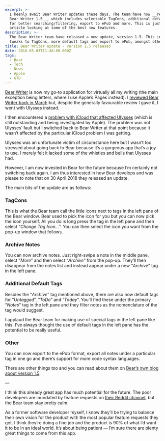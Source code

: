 ```yaml
---
excerpt: >-
  I keenly await Bear Writer updates these days. The team have now __released
  Bear Writer 1.5__, which includes selectable TagCons, additional default tags
  for better searching/filtering, export to ePub and more. This is just a brief
  article looking at some of the best new features.
description: >-
  The Bear Writer team have released a new update, version 1.5. This includes
  tweaks to TagCons, more default tags and export to ePub, amongst other things.
title: Bear Writer update - version 1.5 released
date: 2018-05-03T11:48:00.000Z
tags:
  - Bear
  - Tech
  - News
  - Apple
  - GTD
---
```

[Bear Writer](http://www.bear-writer.com) is now my go-to application for virtually all my writing (the main exception being letters, where I use Apple’s Pages instead). I [reviewed Bear Writer back in March](/bear-writer-review-a-gorgeous-notes-app) but, despite the generally favourable review I gave it, I went with Ulysses instead.

[//]: # (@simpleimg | /assets/images/posts/2018/05/2018-05-03-bear-update-1.png | alt=Bear Writer icon.)
I then encountered a [problem with iCloud that affected Ulysses](/bear-writer-revisited-transferring-from-ulysses) (which is still outstanding and being investigated by Apple). The problem was not Ulysses’ fault but I switched back to Bear Writer at that point because it wasn’t affected by the particular iCloud problem I was getting.

Ulysses was an unfortunate victim of circumstance here but I wasn’t too stressed about going back to Bear because it’s a gorgeous app that’s a joy to use. I merely felt it lacked some of the whistles and bells that Ulysses had.

However, I am now invested in Bear for the future because I’m certainly not switching back again. I am thus interested in how Bear develops and was please to note that on 30 April 2018 they released an update. 

The main bits of the update are as follows:

### TagCons

[//]: # (@simpleimg | /assets/images/posts/2018/05/2018-05-03-bear-update-2.png | alt=Bear Writer 1.5.)
This is what the Bear team call the little icons next to tags in the left pane of the Bear window. Bear used to pick the icon for you but you can now pick the icon yourself. All you do is long press the tag in the left pane and then select “_Change Tag Icon..._”. You can then select the icon you want from the pop-up window that follows.

### Archive Notes

You can now archive notes. Just right-swipe a note in the middle pane, select “_More_” and then select “_Archive_” from the pop-up. They’ll then disappear from the notes list and instead appear under a new “_Archive_” tag in the left pane.

### Additional Default Tags

Besides the “_Archive_” tag mentioned above, there are also now default tags for “_Untagged_”, “_ToDo_” and “_Today_”. You’ll find these under the primary “_Notes_” tag in the left pane and they filter notes as the nomenclature of the tag would suggest. 

I applaud the Bear team for making use of special tags in the left pane like this. I’ve always thought the use of default tags in the left pane has the potential to be really useful.

### Other

You can now export to the ePub format, export all notes under a particular tag in one go and there’s support for more code syntax languages.

There are other things too and you can read about them on [Bear’s own blog about version 1.5](https://blog.bear-writer.com/bear-1-5-is-out-with-archive-epub-export-customizable-tagcons-new-themes-and-more-ea9e1fea2776).

—

I think this already great app has much potential for the future. The poor developers are inundated by feature requests on [their Reddit channel](https://www.reddit.com/r/bearapp/), but the Bear team stay pretty calm.

As a former software developer myself, I know they’ll be trying to balance their own vision for the product with the most popular feature requests they get. I think they’re doing a fine job and the product is 90% of what I’d want it to be in an ideal world. It’s about being patient — I’m sure there are plenty great things to come from this app.

